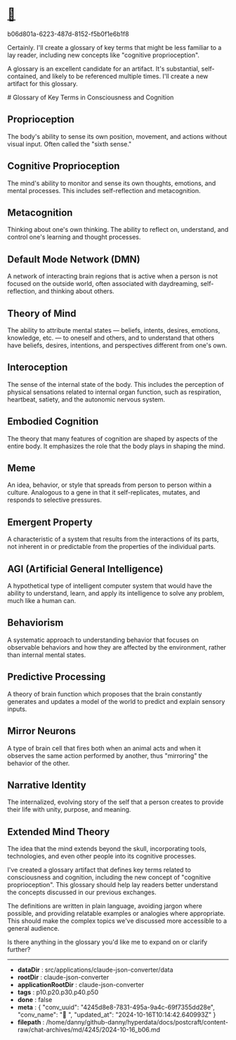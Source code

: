 # [💬 ](https://claude.ai/chat/4245d8e8-7831-495a-9a4c-69f7355dd28e)

b06d801a-6223-487d-8152-f5b0f1e6b1f8

 Certainly. I'll create a glossary of key terms that might be less familiar to a lay reader, including new concepts like "cognitive proprioception".

<antThinking>A glossary is an excellent candidate for an artifact. It's substantial, self-contained, and likely to be referenced multiple times. I'll create a new artifact for this glossary.</antThinking>

<antArtifact identifier="consciousness-glossary" type="text/markdown" title="Glossary of Key Terms in Consciousness and Cognition">
# Glossary of Key Terms in Consciousness and Cognition

## Proprioception
The body's ability to sense its own position, movement, and actions without visual input. Often called the "sixth sense."

## Cognitive Proprioception
The mind's ability to monitor and sense its own thoughts, emotions, and mental processes. This includes self-reflection and metacognition.

## Metacognition
Thinking about one's own thinking. The ability to reflect on, understand, and control one's learning and thought processes.

## Default Mode Network (DMN)
A network of interacting brain regions that is active when a person is not focused on the outside world, often associated with daydreaming, self-reflection, and thinking about others.

## Theory of Mind
The ability to attribute mental states — beliefs, intents, desires, emotions, knowledge, etc. — to oneself and others, and to understand that others have beliefs, desires, intentions, and perspectives different from one's own.

## Interoception
The sense of the internal state of the body. This includes the perception of physical sensations related to internal organ function, such as respiration, heartbeat, satiety, and the autonomic nervous system.

## Embodied Cognition
The theory that many features of cognition are shaped by aspects of the entire body. It emphasizes the role that the body plays in shaping the mind.

## Meme
An idea, behavior, or style that spreads from person to person within a culture. Analogous to a gene in that it self-replicates, mutates, and responds to selective pressures.

## Emergent Property
A characteristic of a system that results from the interactions of its parts, not inherent in or predictable from the properties of the individual parts.

## AGI (Artificial General Intelligence)
A hypothetical type of intelligent computer system that would have the ability to understand, learn, and apply its intelligence to solve any problem, much like a human can.

## Behaviorism
A systematic approach to understanding behavior that focuses on observable behaviors and how they are affected by the environment, rather than internal mental states.

## Predictive Processing
A theory of brain function which proposes that the brain constantly generates and updates a model of the world to predict and explain sensory inputs.

## Mirror Neurons
A type of brain cell that fires both when an animal acts and when it observes the same action performed by another, thus "mirroring" the behavior of the other.

## Narrative Identity
The internalized, evolving story of the self that a person creates to provide their life with unity, purpose, and meaning.

## Extended Mind Theory
The idea that the mind extends beyond the skull, incorporating tools, technologies, and even other people into its cognitive processes.
</antArtifact>

I've created a glossary artifact that defines key terms related to consciousness and cognition, including the new concept of "cognitive proprioception". This glossary should help lay readers better understand the concepts discussed in our previous exchanges.

The definitions are written in plain language, avoiding jargon where possible, and providing relatable examples or analogies where appropriate. This should make the complex topics we've discussed more accessible to a general audience.

Is there anything in the glossary you'd like me to expand on or clarify further?

---

* **dataDir** : src/applications/claude-json-converter/data
* **rootDir** : claude-json-converter
* **applicationRootDir** : claude-json-converter
* **tags** : p10.p20.p30.p40.p50
* **done** : false
* **meta** : {
  "conv_uuid": "4245d8e8-7831-495a-9a4c-69f7355dd28e",
  "conv_name": "💬 ",
  "updated_at": "2024-10-16T10:14:42.640993Z"
}
* **filepath** : /home/danny/github-danny/hyperdata/docs/postcraft/content-raw/chat-archives/md/4245/2024-10-16_b06.md